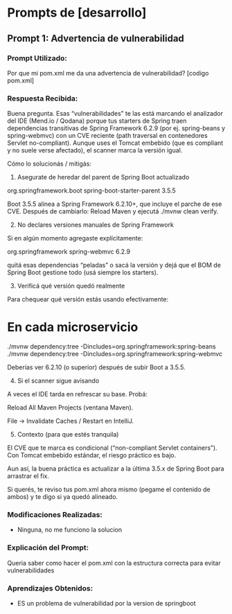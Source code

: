 # Prompts de [desarrollo]

## Prompt 1: Advertencia de vulnerabilidad
### Prompt Utilizado:
Por que mi pom.xml me da una advertencia de vulnerabilidad? [codigo pom.xml]

### Respuesta Recibida:
Buena pregunta. Esas “vulnerabilidades” te las está marcando el analizador del IDE (Mend.io / Qodana) porque tus starters de Spring traen dependencias transitivas de Spring Framework 6.2.9 (por ej. spring-beans y spring-webmvc) con un CVE reciente (path traversal en contenedores Servlet no-compliant). Aunque uses el Tomcat embebido (que es compliant y no suele verse afectado), el scanner marca la versión igual.

Cómo lo solucionás / mitigás:

1) Asegurate de heredar del parent de Spring Boot actualizado

<parent>
  <groupId>org.springframework.boot</groupId>
  <artifactId>spring-boot-starter-parent</artifactId>
  <version>3.5.5</version>   <!-- o la última 3.5.x disponible -->
  <relativePath/>
</parent>


Boot 3.5.5 alinea a Spring Framework 6.2.10+, que incluye el parche de ese CVE.
Después de cambiarlo: Reload Maven y ejecutá ./mvnw clean verify.

2) No declares versiones manuales de Spring Framework

Si en algún momento agregaste explícitamente:

<dependency>
  <groupId>org.springframework</groupId>
  <artifactId>spring-webmvc</artifactId>
  <version>6.2.9</version>   <!-- ❌ -->
</dependency>


quitá esas dependencias “peladas” o sacá la versión y dejá que el BOM de Spring Boot gestione todo (usá siempre los starters).

3) Verificá qué versión quedó realmente

Para chequear qué versión estás usando efectivamente:

# En cada microservicio
./mvnw dependency:tree -Dincludes=org.springframework:spring-beans
./mvnw dependency:tree -Dincludes=org.springframework:spring-webmvc


Deberías ver 6.2.10 (o superior) después de subir Boot a 3.5.5.

4) Si el scanner sigue avisando

A veces el IDE tarda en refrescar su base. Probá:

Reload All Maven Projects (ventana Maven).

File → Invalidate Caches / Restart en IntelliJ.

5) Contexto (para que estés tranquila)

El CVE que te marca es condicional (“non-compliant Servlet containers”). Con Tomcat embebido estándar, el riesgo práctico es bajo.

Aun así, la buena práctica es actualizar a la última 3.5.x de Spring Boot para arrastrar el fix.

Si querés, te reviso tus pom.xml ahora mismo (pegame el contenido de ambos) y te digo si ya quedó alineado.

### Modificaciones Realizadas:
- Ninguna, no me funciono la solucion

### Explicación del Prompt:
Queria saber como hacer el pom.xml con la estructura correcta para evitar vulnerabilidades

### Aprendizajes Obtenidos:
- ES un problema de vulnerabilidad por la version de springboot